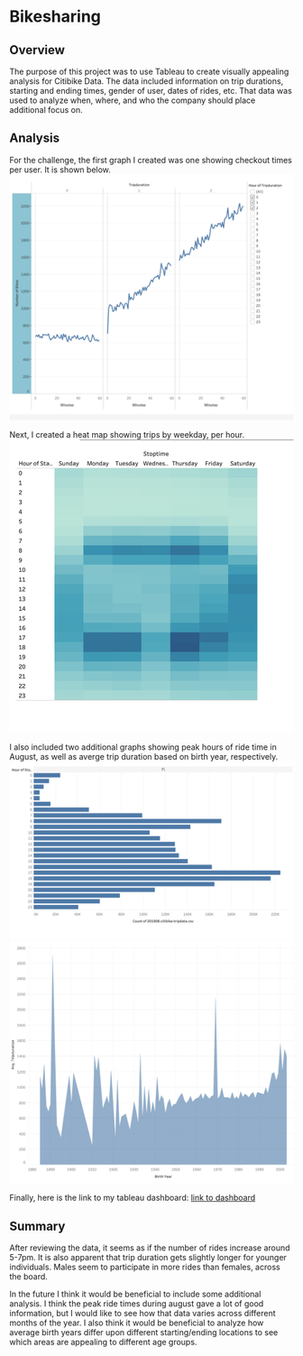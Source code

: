 # Bikesharing
## Overview
The purpose of this project was to use Tableau to create visually appealing analysis for Citibike Data.  The data included information on trip durations, starting and ending times, gender of user, dates of rides, etc.  That data was used to analyze when, where, and who the company should place additional focus on.

## Analysis
For the challenge, the first graph I created was one showing checkout times per user.  It is shown below. 
![checkout](https://github.com/heatherhutchinson211/bikesharing/blob/main/Screenshot%202023-03-08%20at%209.14.00%20PM.png)

Next, I created a heat map showing trips by weekday, per hour.
![trips](https://github.com/heatherhutchinson211/bikesharing/blob/main/Screenshot%202023-03-08%20at%209.13.39%20PM.png)

I also included two additional graphs showing peak hours of ride time in August, as well as averge trip duration based on birth year, respectively. 
![duration](https://github.com/heatherhutchinson211/bikesharing/blob/main/Screenshot%202023-03-08%20at%209.13.22%20PM.png)
![birthyear](https://github.com/heatherhutchinson211/bikesharing/blob/main/Screenshot%202023-03-08%20at%209.13.11%20PM.png)


Finally, here is the link to my tableau dashboard:
[link to dashboard](https://github.com/heatherhutchinson211/bikesharing/blob/main/bikesharing.twb)

## Summary
After reviewing the data, it seems as if the number of rides increase around 5-7pm.  It is also apparent that trip duration gets slightly longer for younger individuals.  Males seem to participate in more rides than females, across the board.  

In the future I think it would be beneficial to include some additional analysis.  I think the peak ride times during august gave a lot of good information, but I would like to see how that data varies across different months of the year.  I also think it would be beneficial to analyze how average birth years differ upon different starting/ending locations to see which areas are appealing to different age groups. 
